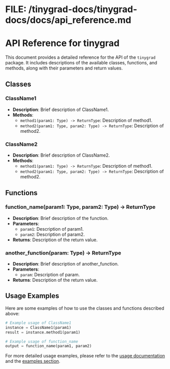 # FILE: /tinygrad-docs/tinygrad-docs/docs/api_reference.md

# API Reference for tinygrad

This document provides a detailed reference for the API of the `tinygrad` package. It includes descriptions of the available classes, functions, and methods, along with their parameters and return values.

## Classes

### ClassName1

- **Description**: Brief description of ClassName1.
- **Methods**:
  - `method1(param1: Type) -> ReturnType`: Description of method1.
  - `method2(param1: Type, param2: Type) -> ReturnType`: Description of method2.

### ClassName2

- **Description**: Brief description of ClassName2.
- **Methods**:
  - `method1(param1: Type) -> ReturnType`: Description of method1.
  - `method2(param1: Type, param2: Type) -> ReturnType`: Description of method2.

## Functions

### function_name(param1: Type, param2: Type) -> ReturnType

- **Description**: Brief description of the function.
- **Parameters**:
  - `param1`: Description of param1.
  - `param2`: Description of param2.
- **Returns**: Description of the return value.

### another_function(param: Type) -> ReturnType

- **Description**: Brief description of another_function.
- **Parameters**:
  - `param`: Description of param.
- **Returns**: Description of the return value.

## Usage Examples

Here are some examples of how to use the classes and functions described above:

```python
# Example usage of ClassName1
instance = ClassName1(param1)
result = instance.method1(param1)

# Example usage of function_name
output = function_name(param1, param2)
```

For more detailed usage examples, please refer to the [usage documentation](usage.md) and the [examples section](examples/example1.md).